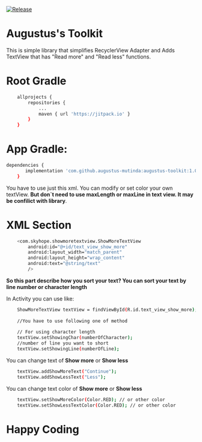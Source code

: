 [![Release](https://jitpack.io/v/mahimrocky/ShowMoreText.svg)](https://github.com/mahimrocky/ShowMoreText/releases/tag/1.0.2)

# Augustus's Toolkit

This is simple library that simplifies RecyclerView Adapter and Adds TextView that has "Read more" and "Read less" functions.


# Root Gradle
```sh
    allprojects {
		repositories {
			...
			maven { url 'https://jitpack.io' }
		}
	}
```

# App Gradle:

```sh
dependencies {
	   implementation 'com.github.augustus-mutinda:augustus-toolkit:1.0.2'
	}
```
You have to use just this xml. You can modify or set color your own textView. **But don`t need to use maxLength or maxLine in text view. It may be confilict with library**.
# XML Section

```sh
    <com.skyhope.showmoretextview.ShowMoreTextView
        android:id="@+id/text_view_show_more"
        android:layout_width="match_parent"
        android:layout_height="wrap_content"
        android:text="@string/text"
        />
```

**So this part describe how you sort your text? You can sort your text by line number or character length**

In Activity you can use like:
```sh
    ShowMoreTextView textView = findViewById(R.id.text_view_show_more);
    
    //You have to use following one of method    
    
    // For using character length
    textView.setShowingChar(numberOfCharacter);
    //number of line you want to short
    textView.setShowingLine(numberOfLine);
```
You can change text of **Show more** or **Show less**

```sh
    textView.addShowMoreText("Continue");
    textView.addShowLessText("Less");
```

You can change text color of **Show more** or **Show less**

```sh
    textView.setShowMoreColor(Color.RED); // or other color
    textView.setShowLessTextColor(Color.RED); // or other color
```
# Happy Coding
